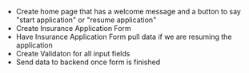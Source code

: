 - Create home page that has a welcome message and a button to say "start application" or "resume application"
- Create Insurance Application Form
- Have Insurance Application Form pull data if we are resuming the application
- Create Validaton for all input fields
- Send data to backend once form is finished

